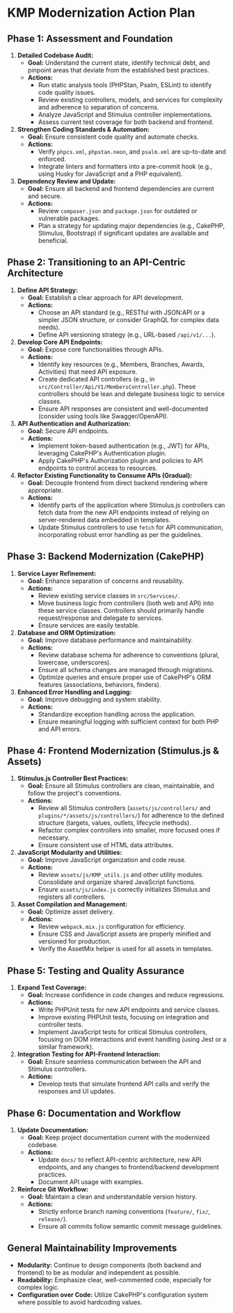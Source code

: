 # KMP Modernization Action Plan

## Phase 1: Assessment and Foundation

1.  **Detailed Codebase Audit:**
    *   **Goal:** Understand the current state, identify technical debt, and pinpoint areas that deviate from the established best practices.
    *   **Actions:**
        *   Run static analysis tools (PHPStan, Psalm, ESLint) to identify code quality issues.
        *   Review existing controllers, models, and services for complexity and adherence to separation of concerns.
        *   Analyze JavaScript and Stimulus controller implementations.
        *   Assess current test coverage for both backend and frontend.
2.  **Strengthen Coding Standards & Automation:**
    *   **Goal:** Ensure consistent code quality and automate checks.
    *   **Actions:**
        *   Verify `phpcs.xml`, `phpstan.neon`, and `psalm.xml` are up-to-date and enforced.
        *   Integrate linters and formatters into a pre-commit hook (e.g., using Husky for JavaScript and a PHP equivalent).
3.  **Dependency Review and Update:**
    *   **Goal:** Ensure all backend and frontend dependencies are current and secure.
    *   **Actions:**
        *   Review `composer.json` and `package.json` for outdated or vulnerable packages.
        *   Plan a strategy for updating major dependencies (e.g., CakePHP, Stimulus, Bootstrap) if significant updates are available and beneficial.

## Phase 2: Transitioning to an API-Centric Architecture

1.  **Define API Strategy:**
    *   **Goal:** Establish a clear approach for API development.
    *   **Actions:**
        *   Choose an API standard (e.g., RESTful with JSON:API or a simpler JSON structure, or consider GraphQL for complex data needs).
        *   Define API versioning strategy (e.g., URL-based `/api/v1/...`).
2.  **Develop Core API Endpoints:**
    *   **Goal:** Expose core functionalities through APIs.
    *   **Actions:**
        *   Identify key resources (e.g., Members, Branches, Awards, Activities) that need API exposure.
        *   Create dedicated API controllers (e.g., in `src/Controller/Api/V1/MembersController.php`). These controllers should be lean and delegate business logic to service classes.
        *   Ensure API responses are consistent and well-documented (consider using tools like Swagger/OpenAPI).
3.  **API Authentication and Authorization:**
    *   **Goal:** Secure API endpoints.
    *   **Actions:**
        *   Implement token-based authentication (e.g., JWT) for APIs, leveraging CakePHP's Authentication plugin.
        *   Apply CakePHP's Authorization plugin and policies to API endpoints to control access to resources.
4.  **Refactor Existing Functionality to Consume APIs (Gradual):**
    *   **Goal:** Decouple frontend from direct backend rendering where appropriate.
    *   **Actions:**
        *   Identify parts of the application where Stimulus.js controllers can fetch data from the new API endpoints instead of relying on server-rendered data embedded in templates.
        *   Update Stimulus controllers to use `fetch` for API communication, incorporating robust error handling as per the guidelines.

## Phase 3: Backend Modernization (CakePHP)

1.  **Service Layer Refinement:**
    *   **Goal:** Enhance separation of concerns and reusability.
    *   **Actions:**
        *   Review existing service classes in `src/Services/`.
        *   Move business logic from controllers (both web and API) into these service classes. Controllers should primarily handle request/response and delegate to services.
        *   Ensure services are easily testable.
2.  **Database and ORM Optimization:**
    *   **Goal:** Improve database performance and maintainability.
    *   **Actions:**
        *   Review database schema for adherence to conventions (plural, lowercase, underscores).
        *   Ensure all schema changes are managed through migrations.
        *   Optimize queries and ensure proper use of CakePHP's ORM features (associations, behaviors, finders).
3.  **Enhanced Error Handling and Logging:**
    *   **Goal:** Improve debugging and system stability.
    *   **Actions:**
        *   Standardize exception handling across the application.
        *   Ensure meaningful logging with sufficient context for both PHP and API errors.

## Phase 4: Frontend Modernization (Stimulus.js & Assets)

1.  **Stimulus.js Controller Best Practices:**
    *   **Goal:** Ensure all Stimulus controllers are clean, maintainable, and follow the project's conventions.
    *   **Actions:**
        *   Review all Stimulus controllers (`assets/js/controllers/` and `plugins/*/assets/js/controllers/`) for adherence to the defined structure (targets, values, outlets, lifecycle methods).
        *   Refactor complex controllers into smaller, more focused ones if necessary.
        *   Ensure consistent use of HTML data attributes.
2.  **JavaScript Modularity and Utilities:**
    *   **Goal:** Improve JavaScript organization and code reuse.
    *   **Actions:**
        *   Review `assets/js/KMP_utils.js` and other utility modules. Consolidate and organize shared JavaScript functions.
        *   Ensure `assets/js/index.js` correctly initializes Stimulus and registers all controllers.
3.  **Asset Compilation and Management:**
    *   **Goal:** Optimize asset delivery.
    *   **Actions:**
        *   Review `webpack.mix.js` configuration for efficiency.
        *   Ensure CSS and JavaScript assets are properly minified and versioned for production.
        *   Verify the AssetMix helper is used for all assets in templates.

## Phase 5: Testing and Quality Assurance

1.  **Expand Test Coverage:**
    *   **Goal:** Increase confidence in code changes and reduce regressions.
    *   **Actions:**
        *   Write PHPUnit tests for new API endpoints and service classes.
        *   Improve existing PHPUnit tests, focusing on integration and controller tests.
        *   Implement JavaScript tests for critical Stimulus controllers, focusing on DOM interactions and event handling (using Jest or a similar framework).
2.  **Integration Testing for API-Frontend Interaction:**
    *   **Goal:** Ensure seamless communication between the API and Stimulus controllers.
    *   **Actions:**
        *   Develop tests that simulate frontend API calls and verify the responses and UI updates.

## Phase 6: Documentation and Workflow

1.  **Update Documentation:**
    *   **Goal:** Keep project documentation current with the modernized codebase.
    *   **Actions:**
        *   Update `docs/` to reflect API-centric architecture, new API endpoints, and any changes to frontend/backend development practices.
        *   Document API usage with examples.
2.  **Reinforce Git Workflow:**
    *   **Goal:** Maintain a clean and understandable version history.
    *   **Actions:**
        *   Strictly enforce branch naming conventions (`feature/`, `fix/`, `release/`).
        *   Ensure all commits follow semantic commit message guidelines.

## General Maintainability Improvements

*   **Modularity:** Continue to design components (both backend and frontend) to be as modular and independent as possible.
*   **Readability:** Emphasize clear, well-commented code, especially for complex logic.
*   **Configuration over Code:** Utilize CakePHP's configuration system where possible to avoid hardcoding values.
